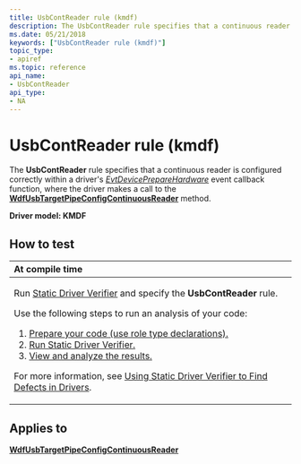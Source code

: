 ```yaml
---
title: UsbContReader rule (kmdf)
description: The UsbContReader rule specifies that a continuous reader is configured correctly within a driver's EvtDevicePrepareHardware event callback function, where the driver makes a call to the WdfUsbTargetPipeConfigContinuousReader method.
ms.date: 05/21/2018
keywords: ["UsbContReader rule (kmdf)"]
topic_type:
- apiref
ms.topic: reference
api_name:
- UsbContReader
api_type:
- NA
---
```


# UsbContReader rule (kmdf)


The **UsbContReader** rule specifies that a continuous reader is configured correctly within a driver's [*EvtDevicePrepareHardware*](/windows-hardware/drivers/ddi/wdfdevice/nc-wdfdevice-evt_wdf_device_prepare_hardware) event callback function, where the driver makes a call to the [**WdfUsbTargetPipeConfigContinuousReader**](/windows-hardware/drivers/ddi/wdfusb/nf-wdfusb-wdfusbtargetpipeconfigcontinuousreader) method.

**Driver model: KMDF**

## How to test

<table>
<colgroup>
<col width="100%" />
</colgroup>
<thead>
<tr class="header">
<th align="left">At compile time</th>
</tr>
</thead>
<tbody>
<tr class="odd">
<td align="left"><p>Run <a href="/windows-hardware/drivers/devtest/static-driver-verifier" data-raw-source="[Static Driver Verifier](./static-driver-verifier.md)">Static Driver Verifier</a> and specify the <strong>UsbContReader</strong> rule.</p>
Use the following steps to run an analysis of your code:
<ol>
<li><a href="/windows-hardware/drivers/devtest/using-static-driver-verifier-to-find-defects-in-drivers#preparing-your-source-code" data-raw-source="[Prepare your code (use role type declarations).](./using-static-driver-verifier-to-find-defects-in-drivers.md#preparing-your-source-code)">Prepare your code (use role type declarations).</a></li>
<li><a href="/windows-hardware/drivers/devtest/using-static-driver-verifier-to-find-defects-in-drivers#running-static-driver-verifier" data-raw-source="[Run Static Driver Verifier.](./using-static-driver-verifier-to-find-defects-in-drivers.md#running-static-driver-verifier)">Run Static Driver Verifier.</a></li>
<li><a href="/windows-hardware/drivers/devtest/using-static-driver-verifier-to-find-defects-in-drivers#viewing-and-analyzing-the-results" data-raw-source="[View and analyze the results.](./using-static-driver-verifier-to-find-defects-in-drivers.md#viewing-and-analyzing-the-results)">View and analyze the results.</a></li>
</ol>
<p>For more information, see <a href="/windows-hardware/drivers/devtest/using-static-driver-verifier-to-find-defects-in-drivers" data-raw-source="[Using Static Driver Verifier to Find Defects in Drivers](./using-static-driver-verifier-to-find-defects-in-drivers.md)">Using Static Driver Verifier to Find Defects in Drivers</a>.</p></td>
</tr>
</tbody>
</table>

## Applies to

[**WdfUsbTargetPipeConfigContinuousReader**](/windows-hardware/drivers/ddi/wdfusb/nf-wdfusb-wdfusbtargetpipeconfigcontinuousreader)
